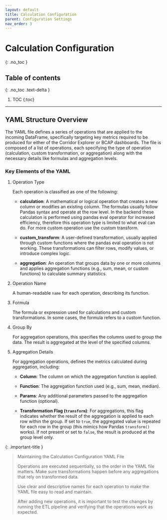 ```yaml
---
layout: default
title: Calculation Configuration
parent: Configuration Settings
nav_order: 3
---
```


# Calculation Configuration
{: .no_toc }
## Table of contents
{: .no_toc .text-delta }

1. TOC
{:toc}

---

## YAML Structure Overview

The YAML file defines a series of operations that are applied to the incoming DataFrame, specifically targeting key metrics required to be produced for either of the Corridor Explorer or BCAP dashboards. The file is composed of a list of operations, each specifying the type of operation (calculation, custom transformation, or aggregation) along with the necessary details like formulas and aggregation levels.

### Key Elements of the YAML

1. Operation Type

   Each operation is classified as one of the following:
      - **calculation**: A mathematical or logical operation that creates a new column or modifies an existing column. The formulas usually follow Pandas syntax and operate at the row level. In the backend these calculation is performed using pandas eval operator for increased efficiency, therefore this operation type is limited to what eval can do. For more custom operation use the custom transform.
      
      - **custom_transform**: A user-defined transformation, usually applied through custom functions where the pandas eval operation is not working. These transformations can filter rows, modify values, or introduce complex logic.
      
      - **aggregation**: An operation that groups data by one or more columns and applies aggregation functions (e.g., sum, mean, or custom functions) to calculate summary statistics. 
   
2. Operation Name

   A human-readable `name` for each operation, describing its function.

3. Formula

   The formula or expression used for calculations and custom transformations. In some cases, the formula refers to a custom function.

4. Group By

   For aggregation operations, this specifies the columns used to group the data. The result is aggregated at the level of the specified columns.

5. Aggregation Details 

   For aggregation operations, defines the metrics calculated during aggregation, including:

   - **Column**: The column on which the aggregation function is applied.

   - **Function**: The aggregation function used (e.g., sum, mean, median).

   - **Params**: Any additional parameters passed to the aggregation function (optional).
   
   - **Transformation Flag (`transform`)**: For aggregations, this flag indicates whether the result of the aggregation is applied to each row within the group. If set to `true`, the aggregated value is repeated for each row in the group (this mimics how Pandas `transform()` works). If not present or set to `false`, the result is produced at the group level only.


 {: .important-title }
 >    Maintaining the Calculation Configuration YAML File
 > 
 >    Operations are executed sequentially, so the order in the YAML file matters. Make sure transformations happen before any aggregations that rely on transformed data.  
 > 
 >    Use clear and descriptive names for each operation to make the YAML file easy to read and maintain.  
 > 
 >    After adding new operations, it is important to test the changes by running the ETL pipeline and verifying that the operations work as expected.


